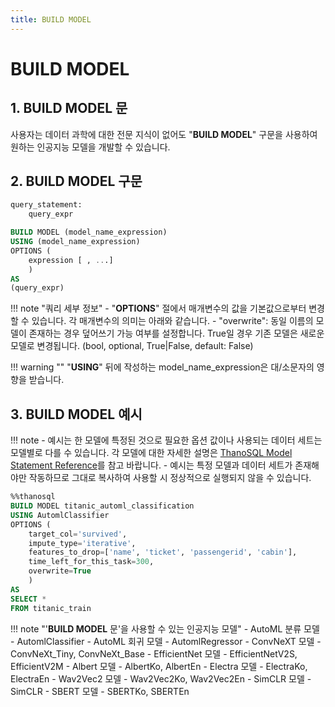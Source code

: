 ```yaml
---
title: BUILD MODEL
---
```


# __BUILD MODEL__

## __1. BUILD MODEL 문__

사용자는 데이터 과학에 대한 전문 지식이 없어도 "__BUILD MODEL__" 구문을 사용하여 원하는 인공지능 모델을 개발할 수 있습니다.

## __2. BUILD MODEL 구문__

```sql
query_statement:
    query_expr

BUILD MODEL (model_name_expression)
USING (model_name_expression)
OPTIONS (
    expression [ , ...]
    )
AS
(query_expr)
```

!!! note "쿼리 세부 정보"
    - "__OPTIONS__" 절에서 매개변수의 값을 기본값으로부터 변경할 수 있습니다. 각 매개변수의 의미는 아래와 같습니다.
        - "overwrite": 동일 이름의 모델이 존재하는 경우 덮어쓰기 가능 여부를 설정합니다. True일 경우 기존 모델은 새로운 모델로 변경됩니다. (bool, optional, True|False, default: False)

!!! warning ""
    "__USING__" 뒤에 작성하는 model_name_expression은 대/소문자의 영향을 받습니다.

## __3. BUILD MODEL 예시__

!!! note
    - 예시는 한 모델에 특정된 것으로 필요한 옵션 값이나 사용되는 데이터 세트는 모델별로 다를 수 있습니다. 각 모델에 대한 자세한 설명은 [ThanoSQL Model Statement Reference](/ko/how-to_guides/reference/#thanosql-model-statement-reference)를 참고 바랍니다.
    - 예시는 특정 모델과 데이터 세트가 존재해야만 작동하므로 그대로 복사하여 사용할 시 정상적으로 실행되지 않을 수 있습니다.

```sql
%%thanosql
BUILD MODEL titanic_automl_classification
USING AutomlClassifier
OPTIONS (
    target_col='survived',
    impute_type='iterative',
    features_to_drop=['name', 'ticket', 'passengerid', 'cabin'],
    time_left_for_this_task=300,
    overwrite=True
    )
AS
SELECT *
FROM titanic_train
```

!!! note "'__BUILD MODEL__ 문'을 사용할 수 있는 인공지능 모델"
    - AutoML 분류 모델 - AutomlClassifier
    - AutoML 회귀 모델 - AutomlRegressor
    - ConvNeXT 모델 - ConvNeXt_Tiny, ConvNeXt_Base
    - EfficientNet 모델 - EfficientNetV2S, EfficientV2M
    - Albert 모델 - AlbertKo, AlbertEn
    - Electra 모델 - ElectraKo, ElectraEn
    - Wav2Vec2 모델 - Wav2Vec2Ko, Wav2Vec2En
    - SimCLR 모델 - SimCLR
    - SBERT 모델 - SBERTKo, SBERTEn